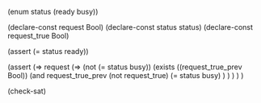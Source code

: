 (enum status (ready busy))

(declare-const request Bool)
(declare-const status status)
(declare-const request_true Bool)

(assert (= status ready))

(assert (=> request
        (=> (not (= status busy))
            (exists ((request_true_prev Bool))
                (and request_true_prev
                     (not request_true)
                     (= status busy)
                )
            )
        )
    )
)

(check-sat)
```